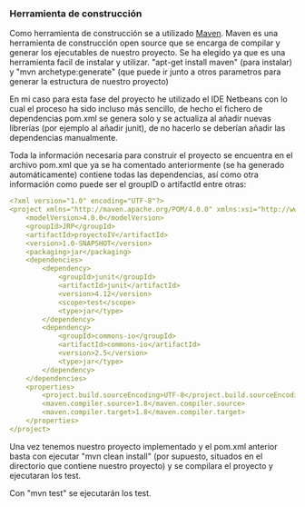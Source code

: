 ### Herramienta de construcción

Como herramienta de construcción se a utilizado [Maven](https://maven.apache.org/). 
Maven es una herramienta de construcción open source que se encarga de compilar y generar los ejecutables de nuestro proyecto. 
Se ha elegido ya que es una herramienta facil de instalar y utilizar. 
"apt-get install maven" (para instalar) y "mvn archetype:generate" (que puede ir junto a otros parametros para generar la estructura de nuestro proyecto)

En mi caso para esta fase del proyecto he utilizado el IDE Netbeans con lo cual el proceso ha sido incluso más sencillo, de hecho el fichero de dependencias pom.xml se genera solo y se actualiza al añadir nuevas librerías (por ejemplo al añadir junit), de no hacerlo se deberían añadir las dependencias manualmente.

Toda la información necesaria para construir el proyecto se encuentra en el archivo pom.xml que ya se ha comentado anteriormente (se ha generado automáticamente) contiene todas las dependencias, así como otra información como puede ser el groupID o artifactId entre otras:

```yaml
<?xml version="1.0" encoding="UTF-8"?>
<project xmlns="http://maven.apache.org/POM/4.0.0" xmlns:xsi="http://www.w3.org/2001/XMLSchema-instance" xsi:schemaLocation="http://maven.apache.org/POM/4.0.0 http://maven.apache.org/xsd/maven-4.0.0.xsd">
    <modelVersion>4.0.0</modelVersion>
    <groupId>JRP</groupId>
    <artifactId>proyectoIV</artifactId>
    <version>1.0-SNAPSHOT</version>
    <packaging>jar</packaging>
    <dependencies>
        <dependency>
            <groupId>junit</groupId>
            <artifactId>junit</artifactId>
            <version>4.12</version>
            <scope>test</scope>
            <type>jar</type>
        </dependency>
        <dependency>
            <groupId>commons-io</groupId>
            <artifactId>commons-io</artifactId>
            <version>2.5</version>
            <type>jar</type>
        </dependency>
    </dependencies>
    <properties>
        <project.build.sourceEncoding>UTF-8</project.build.sourceEncoding>
        <maven.compiler.source>1.8</maven.compiler.source>
        <maven.compiler.target>1.8</maven.compiler.target>
    </properties>
</project>
```


Una vez tenemos nuestro proyecto implementado y el pom.xml anterior basta con ejecutar "mvn clean install" (por supuesto, situados en el directorio que contiene nuestro proyecto) y se compilara  el proyecto y ejecutaran los test.

Con "mvn test" se ejecutarán los test.

